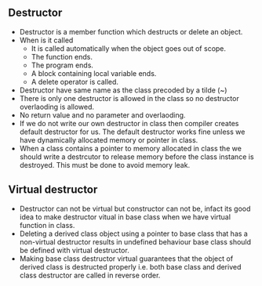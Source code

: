## Destructor ##
- Destructor is a member function which destructs or delete an object.
- When is it called 
    - It is called automatically when the object goes out of scope.
    - The function ends.
    - The program ends.
    - A block containing local variable ends.
    - A delete operator is called.
- Destructor have same name as the class precoded by a tilde (~)
- There is only one destructor is allowed in the class so no destructor overlaoding is allowed.
- No return value and no parameter and overlaoding.
- If we do not write our own destructor in class then compiler creates default destructor for us. The default destructor works fine unless we have dynamically allocated memory or pointer in class.
- When a class contains a pointer to memory allocated in class the we should write a destrcutor to release memory before the class instance is destroyed. This must be done to avoid memory leak.

## Virtual destructor ##
- Destructor can not be virtual but constructor can not be, infact its good idea to make destructor vitual in base class when we have virtual function in class.
- Deleting a derived class object using a pointer to base class that has a non-virtual destructor results in undefined behaviour base class should be defined with virtual destructor.
- Making base class destructor virtual guarantees that the object of derived class is destructed properly i.e. both base class and derived class destructor are called in reverse order.


